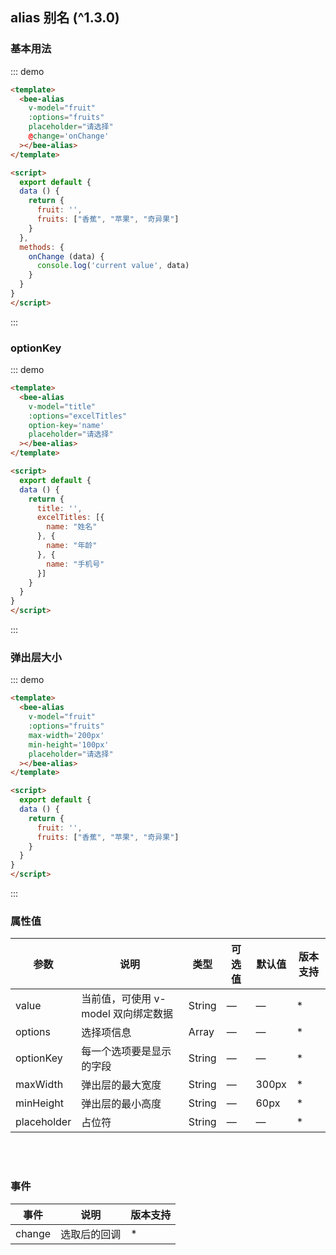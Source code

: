 <script>
export default {
  data () {
    return {
      fruit: '',
      fruits: ["香蕉", "苹果", "奇异果"],
      title: '',
      excelTitles: [{
        name: "姓名"
      }, {
        name: "年龄"
      }, {
        name: "手机号"
      }]
    }
  },
  methods: {
    onChange (data) {
      console.log('current value', data)
    }
  }
}
</script>

## alias 别名 (^1.3.0)

### 基本用法

::: demo 
``` html
<template>
  <bee-alias 
    v-model="fruit" 
    :options="fruits"
    placeholder="请选择"
    @change='onChange'
  ></bee-alias>
</template>

<script>
  export default {
  data () {
    return {
      fruit: '',
      fruits: ["香蕉", "苹果", "奇异果"]
    }
  },
  methods: {
    onChange (data) {
      console.log('current value', data)
    }
  }
}
</script>
```
:::

### optionKey

::: demo 
``` html
<template>
  <bee-alias 
    v-model="title" 
    :options="excelTitles"
    option-key='name'
    placeholder="请选择"
  ></bee-alias>
</template>

<script>
  export default {
  data () {
    return {
      title: '',
      excelTitles: [{
        name: "姓名"
      }, {
        name: "年龄"
      }, {
        name: "手机号"
      }]
    }
  }
}
</script>
```
:::

### 弹出层大小

::: demo 
``` html
<template>
  <bee-alias 
    v-model="fruit" 
    :options="fruits"
    max-width='200px'
    min-height='100px'
    placeholder="请选择"
  ></bee-alias>
</template>

<script>
  export default {
  data () {
    return {
      fruit: '',
      fruits: ["香蕉", "苹果", "奇异果"]
    }
  }
}
</script>
```
:::


### 属性值

|参数|说明|类型|可选值|默认值|版本支持|
|---|---|---|---|---|---|
|value|当前值，可使用 v-model 双向绑定数据|String|—|—|*|
|options|选择项信息|Array|—|—|*|
|optionKey|每一个选项要是显示的字段|String|—|—|*|
|maxWidth|弹出层的最大宽度|String|—|300px|*|
|minHeight|弹出层的最小高度|String|—|60px|*|
|placeholder|占位符|String|—|—|*|

<br/>
<br/>

### 事件
|事件|说明|版本支持|
|---|---|---|
|change|选取后的回调|*|

<br/>
<br/>